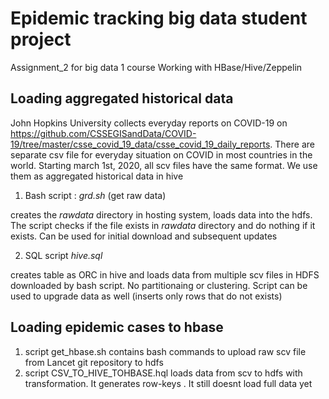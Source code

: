 # Epidemic tracking big data student project
Assignment_2 for big data 1 course  Working with HBase/Hive/Zeppelin

Loading aggregated historical data
----------------------------------
John Hopkins University collects everyday reports on COVID-19 on https://github.com/CSSEGISandData/COVID-19/tree/master/csse_covid_19_data/csse_covid_19_daily_reports. There are separate csv file for everyday situation on COVID in most countries in the world. Starting march 1st, 2020, all scv files have the same format. We use them as aggregated historical data in hive
1. Bash script : _grd.sh_ (get raw data) 

creates the _rawdata_ directory in hosting system, loads data into the 
hdfs. The script checks if the file exists in _rawdata_ directory and do nothing if it exists.
Can be used for initial download and subsequent updates

2. SQL script _hive.sql_ 

creates table as ORC in hive and loads data from multiple scv files in HDFS downloaded by bash script. No partitionaing or clustering.
Script can be used to upgrade data as well (inserts only rows that do not exists) 

Loading epidemic cases to hbase
----------------------------------

1. script get_hbase.sh contains bash commands to upload raw scv file from Lancet git repository to hdfs
2. script  CSV_TO_HIVE_TOHBASE.hql loads data from scv to hdfs with transformation. It generates row-keys . It still doesnt load full data yet

